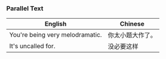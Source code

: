 ### Parallel Text

| English | Chinese |
| --- | --- |
| You're being very melodramatic. | 你太小题大作了。 |
| It's uncalled for. | 没必要这样 |

